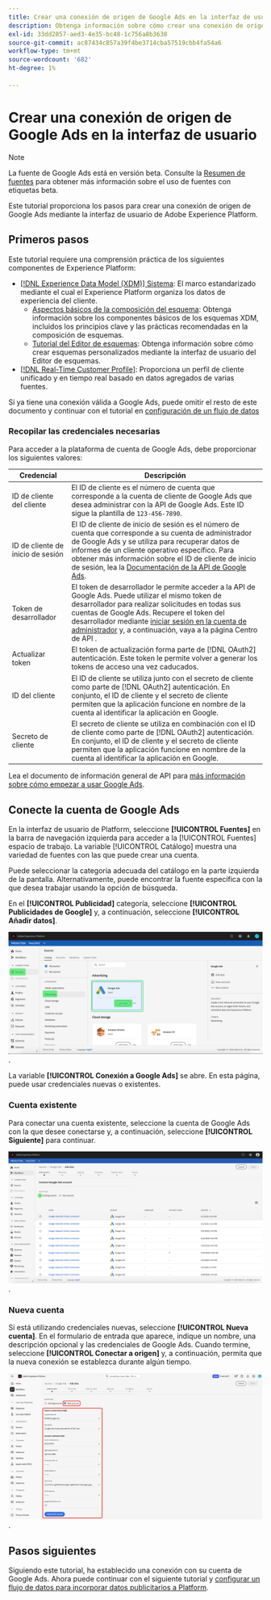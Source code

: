 ```yaml
---
title: Crear una conexión de origen de Google Ads en la interfaz de usuario
description: Obtenga información sobre cómo crear una conexión de origen de Google Ads mediante la interfaz de usuario de Adobe Experience Platform.
exl-id: 33dd2857-aed3-4e35-bc48-1c756a8b3638
source-git-commit: ac87434c857a39f4be3714cba57519cbb4fa54a6
workflow-type: tm+mt
source-wordcount: '682'
ht-degree: 1%

---
```


# Crear una conexión de origen de Google Ads en la interfaz de usuario

>[!NOTE]
>
>La fuente de Google Ads está en versión beta. Consulte la [Resumen de fuentes](../../../../home.md#terms-and-conditions) para obtener más información sobre el uso de fuentes con etiquetas beta.

Este tutorial proporciona los pasos para crear una conexión de origen de Google Ads mediante la interfaz de usuario de Adobe Experience Platform.

## Primeros pasos

Este tutorial requiere una comprensión práctica de los siguientes componentes de Experience Platform:

* [[!DNL Experience Data Model (XDM)] Sistema](../../../../../xdm/home.md): El marco estandarizado mediante el cual el Experience Platform organiza los datos de experiencia del cliente.
   * [Aspectos básicos de la composición del esquema](../../../../../xdm/schema/composition.md): Obtenga información sobre los componentes básicos de los esquemas XDM, incluidos los principios clave y las prácticas recomendadas en la composición de esquemas.
   * [Tutorial del Editor de esquemas](../../../../../xdm/tutorials/create-schema-ui.md): Obtenga información sobre cómo crear esquemas personalizados mediante la interfaz de usuario del Editor de esquemas.
* [[!DNL Real-Time Customer Profile]](../../../../../profile/home.md): Proporciona un perfil de cliente unificado y en tiempo real basado en datos agregados de varias fuentes.

Si ya tiene una conexión válida a Google Ads, puede omitir el resto de este documento y continuar con el tutorial en [configuración de un flujo de datos](../../dataflow/advertising.md)

### Recopilar las credenciales necesarias

Para acceder a la plataforma de cuenta de Google Ads, debe proporcionar los siguientes valores:

| Credencial | Descripción |
| ---------- | ----------- |
| ID de cliente del cliente | El ID de cliente es el número de cuenta que corresponde a la cuenta de cliente de Google Ads que desea administrar con la API de Google Ads. Este ID sigue la plantilla de `123-456-7890`. |
| ID de cliente de inicio de sesión | El ID de cliente de inicio de sesión es el número de cuenta que corresponde a su cuenta de administrador de Google Ads y se utiliza para recuperar datos de informes de un cliente operativo específico. Para obtener más información sobre el ID de cliente de inicio de sesión, lea la [Documentación de la API de Google Ads](https://developers.google.com/google-ads/api/docs/migration/login-customer-id). |
| Token de desarrollador | El token de desarrollador le permite acceder a la API de Google Ads. Puede utilizar el mismo token de desarrollador para realizar solicitudes en todas sus cuentas de Google Ads. Recupere el token del desarrollador mediante [iniciar sesión en la cuenta de administrador](https://ads.google.com/home/tools/manager-accounts/) y, a continuación, vaya a la página Centro de API . |
| Actualizar token | El token de actualización forma parte de [!DNL OAuth2] autenticación. Este token le permite volver a generar los tokens de acceso una vez caducados. |
| ID del cliente | El ID de cliente se utiliza junto con el secreto de cliente como parte de [!DNL OAuth2] autenticación. En conjunto, el ID de cliente y el secreto de cliente permiten que la aplicación funcione en nombre de la cuenta al identificar la aplicación en Google. |
| Secreto de cliente | El secreto de cliente se utiliza en combinación con el ID de cliente como parte de [!DNL OAuth2] autenticación. En conjunto, el ID de cliente y el secreto de cliente permiten que la aplicación funcione en nombre de la cuenta al identificar la aplicación en Google. |

Lea el documento de información general de API para [más información sobre cómo empezar a usar Google Ads](https://developers.google.com/google-ads/api/docs/first-call/overview).

## Conecte la cuenta de Google Ads

En la interfaz de usuario de Platform, seleccione **[!UICONTROL Fuentes]** en la barra de navegación izquierda para acceder a la [!UICONTROL Fuentes] espacio de trabajo. La variable [!UICONTROL Catálogo] muestra una variedad de fuentes con las que puede crear una cuenta.

Puede seleccionar la categoría adecuada del catálogo en la parte izquierda de la pantalla. Alternativamente, puede encontrar la fuente específica con la que desea trabajar usando la opción de búsqueda.

En el **[!UICONTROL Publicidad]** categoría, seleccione **[!UICONTROL Publicidades de Google]** y, a continuación, seleccione **[!UICONTROL Añadir datos]**.

![El catálogo de fuentes se encuentra en la interfaz de usuario del Experience Platform.](../../../../images/tutorials/create/ads/catalog.png).

La variable **[!UICONTROL Conexión a Google Ads]** se abre. En esta página, puede usar credenciales nuevas o existentes.

### Cuenta existente

Para conectar una cuenta existente, seleccione la cuenta de Google Ads con la que desee conectarse y, a continuación, seleccione **[!UICONTROL Siguiente]** para continuar.

![La página de selección de cuentas existentes en el flujo de trabajo de fuentes.](../../../../images/tutorials/create/ads/existing.png).

### Nueva cuenta

Si está utilizando credenciales nuevas, seleccione **[!UICONTROL Nueva cuenta]**. En el formulario de entrada que aparece, indique un nombre, una descripción opcional y las credenciales de Google Ads. Cuando termine, seleccione **[!UICONTROL Conectar a origen]** y, a continuación, permita que la nueva conexión se establezca durante algún tiempo.

![La nueva interfaz de cuenta en el flujo de trabajo de fuentes.](../../../../images/tutorials/create/ads/new.png).

## Pasos siguientes

Siguiendo este tutorial, ha establecido una conexión con su cuenta de Google Ads. Ahora puede continuar con el siguiente tutorial y [configurar un flujo de datos para incorporar datos publicitarios a Platform](../../dataflow/advertising.md).
